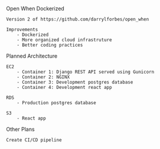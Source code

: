 Open When Dockerized

    Version 2 of https://github.com/darrylforbes/open_when

    Improvements
        - Dockerized
        - More organized cloud infrastruture
        - Better coding practices

Planned Architecture

    EC2
        - Container 1: Django REST API served using Gunicorn
        - Container 2: NGINX
        - Container 3: Development postgres database
        - Container 4: Development react app

    RDS
        - Production postgres database
    
    S3
        - React app

Other Plans

    Create CI/CD pipeline
